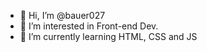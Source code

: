 - 👋 Hi, I’m @bauer027
- 👀 I’m interested in Front-end Dev.
- 🌱 I’m currently learning HTML, CSS and JS

<!---
bauer027/bauer027 is a ✨ special ✨ repository because its `README.md` (this file) appears on your GitHub profile.
You can click the Preview link to take a look at your changes.
--->
